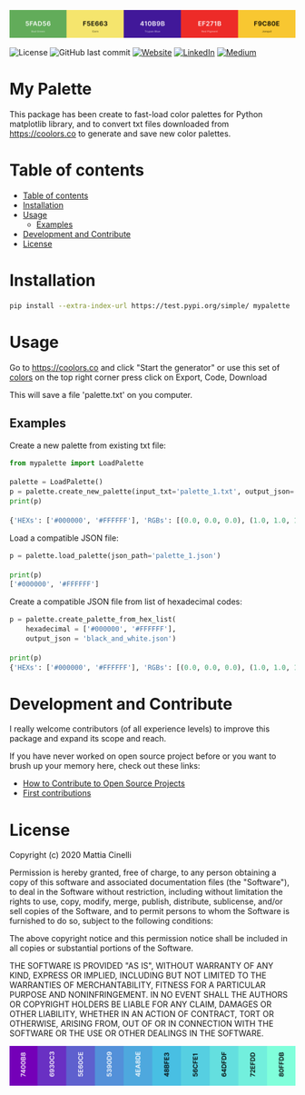 ![Banner](https://github.com/MattiaCinelli/mycolorpalette/blob/master/commons/banner.png)

![License](https://img.shields.io/github/license/mattiacinelli/mycolorpalette)
![GitHub last commit](https://img.shields.io/github/last-commit/mattiacinelli/mycolorpalette)
[![Website](https://img.shields.io/badge/Website-MattiaCinelli-blue?style=flat-square)](https://mattiacinelli.com)
[![LinkedIn](https://img.shields.io/badge/LinkedIn-MattiaCinelli-blue?style=flat-square&logo=linkedin)](https://www.linkedin.com/in/mattia-cinelli-b8a06879/)
[![Medium](https://img.shields.io/badge/Medium-MattiaCinelli-green?style=flat-square&logo=medium)](https://medium.com/@mattia.cinelli)

# My Palette
This package has been create to fast-load color palettes for Python matplotlib library, and to convert txt files  downloaded from https://coolors.co to generate and save new color palettes. 

<!-- ![Banner](https://lonelyboy1977.files.wordpress.com/2017/08/work-in-progress.png) -->

# Table of contents
- [Table of contents](#table-of-contents)
- [Installation](#installation)
- [Usage](#usage)
    - [Examples](#examples)
- [Development and Contribute](#development-and-contribute)
- [License](#license)

# Installation
```bash
pip install --extra-index-url https://test.pypi.org/simple/ mypalette
```
<!-- pip install git+https://https://github.com/MattiaCinelli/mycolorpalette.git#egg=mypalette -->
<!-- pip install mypalette -->

# Usage
Go to https://coolors.co and click "Start the generator"
or use this set of [colors](https://coolors.co/5fad56-f5e663-410b9b-ef271b-f9c80e) on the top right corner press click on Export, Code, Download

This will save a file 'palette.txt' on you computer. 

## Examples
Create a new palette from existing txt file:
```python
from mypalette import LoadPalette

palette = LoadPalette()
p = palette.create_new_palette(input_txt='palette_1.txt', output_json='palette_1.json')
print(p)

{'HEXs': ['#000000', '#FFFFFF'], 'RGBs': [(0.0, 0.0, 0.0), (1.0, 1.0, 1.0)], 'Names': ['black', 'white']}
```

Load a compatible JSON file:
```python
p = palette.load_palette(json_path='palette_1.json')

print(p)
['#000000', '#FFFFFF']
```

Create a compatible JSON file from list of hexadecimal codes:
```python
p = palette.create_palette_from_hex_list(
    hexadecimal = ['#000000', '#FFFFFF'],
    output_json = 'black_and_white.json')

print(p)
{'HEXs': ['#000000', '#FFFFFF'], 'RGBs': [(0.0, 0.0, 0.0), (1.0, 1.0, 1.0)], 'Names': ['black', 'white']}
```

# Development and Contribute
I really welcome contributors (of all experience levels) to improve this package and expand its scope and reach.

If you have never worked on open source project before or you want to brush up your memory here, check out these links:
- [How to Contribute to Open Source Projects](https://github.com/firstcontributions/first-contributions)
- [First contributions](https://github.com/firstcontributions/first-contributions)


# License
Copyright (c) 2020 Mattia Cinelli

Permission is hereby granted, free of charge, to any person obtaining a copy
of this software and associated documentation files (the "Software"), to deal
in the Software without restriction, including without limitation the rights
to use, copy, modify, merge, publish, distribute, sublicense, and/or sell
copies of the Software, and to permit persons to whom the Software is
furnished to do so, subject to the following conditions:

The above copyright notice and this permission notice shall be included in all
copies or substantial portions of the Software.

THE SOFTWARE IS PROVIDED "AS IS", WITHOUT WARRANTY OF ANY KIND, EXPRESS OR
IMPLIED, INCLUDING BUT NOT LIMITED TO THE WARRANTIES OF MERCHANTABILITY,
FITNESS FOR A PARTICULAR PURPOSE AND NONINFRINGEMENT. IN NO EVENT SHALL THE
AUTHORS OR COPYRIGHT HOLDERS BE LIABLE FOR ANY CLAIM, DAMAGES OR OTHER
LIABILITY, WHETHER IN AN ACTION OF CONTRACT, TORT OR OTHERWISE, ARISING FROM,
OUT OF OR IN CONNECTION WITH THE SOFTWARE OR THE USE OR OTHER DEALINGS IN THE
SOFTWARE.

![Footer](https://github.com/MattiaCinelli/mycolorpalette/blob/master/commons/banner2.png)